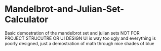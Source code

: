 # Mandelbrot-and-Julian-Set-Calculator
Basic demostration of the mandelbrot set and julian sets NOT FOR PROJECT STRUCUTRE OR UI DESIGN
UI is way too ugly and everything is poorly designed, just a demostration of math through nice shades of blue
